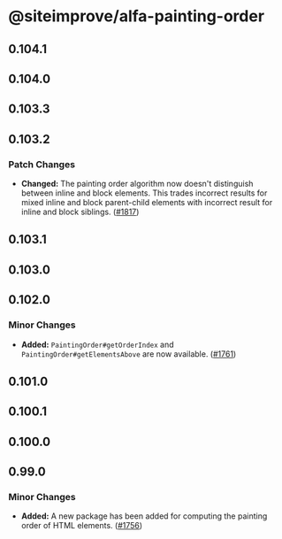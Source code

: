 # @siteimprove/alfa-painting-order

## 0.104.1

## 0.104.0

## 0.103.3

## 0.103.2

### Patch Changes

- **Changed:** The painting order algorithm now doesn't distinguish between inline and block elements. This trades incorrect results for mixed inline and block parent-child elements with incorrect result for inline and block siblings. ([#1817](https://github.com/Siteimprove/alfa/pull/1817))

## 0.103.1

## 0.103.0

## 0.102.0

### Minor Changes

- **Added:** `PaintingOrder#getOrderIndex` and `PaintingOrder#getElementsAbove` are now available. ([#1761](https://github.com/Siteimprove/alfa/pull/1761))

## 0.101.0

## 0.100.1

## 0.100.0

## 0.99.0

### Minor Changes

- **Added:** A new package has been added for computing the painting order of HTML elements. ([#1756](https://github.com/Siteimprove/alfa/pull/1756))
